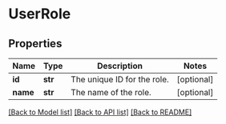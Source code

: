 # UserRole

## Properties
Name | Type | Description | Notes
------------ | ------------- | ------------- | -------------
**id** | **str** | The unique ID for the role. | [optional] 
**name** | **str** | The name of the role. | [optional] 

[[Back to Model list]](../README.md#documentation-for-models) [[Back to API list]](../README.md#documentation-for-api-endpoints) [[Back to README]](../README.md)

